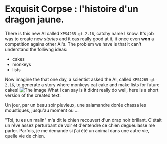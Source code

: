 # Exquisit Corpse : l'histoire d'un dragon jaune.
There is this new AI called `XPS4265-gt-2.16`, catchy name I know. It's job was to create new _stories_ and it cas really good at it, it once even **won** a competition agains other AI's. The problem we have is that it can't understand the folliwng ideas:
- cakes
- monkeys
- lists

Now imagine the that one day, a scientist asked the AI, called `XPS4265-gt-2.16`, to generate a story where monkeys eat cake and make lists for future cakes! 
![The image](https://pics.craiyon.com/2023-09-07/27c8cf408a504c15be351b637e225213.webp)
What I can say is it didnt really do well, here is a short version of the created text:


Un jour, par un beau soir pluvieux, une salamandre dorée chassa les moustiques, jusqu'au moment ou ...

"Toi, tu es un malin" m'a dit le chien recouvert d'un drap noir brillant. C'était un rêve assez perturbant de voir et d'entendre ce chien degueulasse me parler. Parfois, je me demande si j'ai été un animal dans une autre vie, quelle vie de chien.
